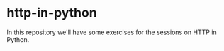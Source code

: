 # http-in-python

In this repository we'll have some exercises for the sessions on HTTP in Python.

